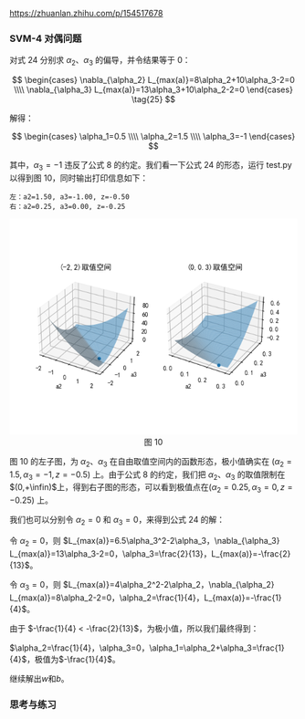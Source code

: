 https://zhuanlan.zhihu.com/p/154517678

### SVM-4 对偶问题


对式 24 分别求 $\alpha_2、\alpha_3$ 的偏导，并令结果等于 0：

$$
\begin{cases}
\nabla_{\alpha_2} L_{max(a)}=8\alpha_2+10\alpha_3-2=0
\\\\
\nabla_{\alpha_3} L_{max(a)}=13\alpha_3+10\alpha_2-2=0
\end{cases}
\tag{25}
$$

解得：

$$
\begin{cases}
    \alpha_1=0.5
    \\\\
    \alpha_2=1.5
    \\\\
    \alpha_3=-1
\end{cases}
$$

其中，$\alpha_3=-1$ 违反了公式 8 的约定。我们看一下公式 24 的形态，运行 test.py 以得到图 10，同时输出打印信息如下：

```
左：a2=1.50, a3=-1.00, z=-0.50
右：a2=0.25, a3=0.00, z=-0.25
```

<img src="./images/10.png" />

<center>图 10 </center>



图 10 的左子图，为 $\alpha_2、\alpha_3$ 在自由取值空间内的函数形态，极小值确实在 $(\alpha_2=1.5,\alpha_3=-1,z=-0.5)$ 上。由于公式 8 的约定，我们把 $\alpha_2、\alpha_3$ 的取值限制在 $(0,+\infin)$上，得到右子图的形态，可以看到极值点在$(\alpha_2=0.25,\alpha_3=0,z=-0.25)$ 上。

我们也可以分别令 $\alpha_2=0$ 和 $\alpha_3=0$，来得到公式 24 的解：

令 $\alpha_2=0$，则 $L_{max(a)}=6.5\alpha_3^2-2\alpha_3，\nabla_{\alpha_3} L_{max(a)}=13\alpha_3-2=0，\alpha_3=\frac{2}{13}，L_{max(a)}=-\frac{2}{13}$。

令 $\alpha_3=0$，则 $L_{max(a)}=4\alpha_2^2-2\alpha_2，\nabla_{\alpha_2} L_{max(a)}=8\alpha_2-2=0，\alpha_2=\frac{1}{4}，L_{max(a)}=-\frac{1}{4}$。

由于 $-\frac{1}{4} < -\frac{2}{13}$，为极小值，所以我们最终得到：

$\alpha_2=\frac{1}{4}，\alpha_3=0，\alpha_1=\alpha_2+\alpha_3=\frac{1}{4}$，极值为$-\frac{1}{4}$。

继续解出$w$和$b$。


### 思考与练习

